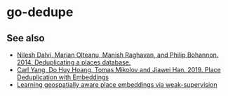 # go-dedupe

## See also

* [Nilesh Dalvi, Marian Olteanu, Manish Raghavan, and Philip Bohannon. 2014. Deduplicating a places database.](https://web.archive.org/web/20160829110541id_/http://wwwconference.org/proceedings/www2014/proceedings/p409.pdf)
* [Carl Yang, Do Huy Hoang, Tomas Mikolov and Jiawei Han. 2019. Place Deduplication with Embeddings](https://arxiv.org/abs/1910.04861)
* [Learning geospatially aware place embeddings via weak-supervision](https://dl.acm.org/doi/10.1145/3557915.3561016)